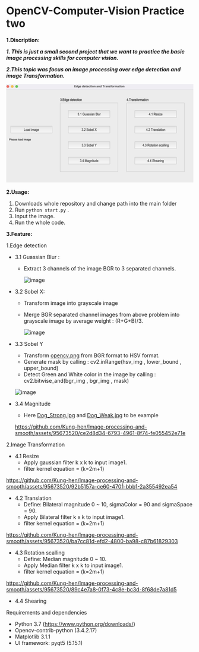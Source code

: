 # OpenCV-Computer-Vision Practice two



**1.Discription:**

***1. This is just a small second project that we want to practice the basic image processing skills for computer vision.***

***2.This topic was focus on image processing over edge detection and image Transformation.***

![image](Figures/GUI.png)

**2.Usage:**

1. Downloads whole repository and change path into the main folder
2. Run `python start.py` .
3. Input the image.
4. Run the whole code.

**3.Feature:**

1.Edge detection

* 3.1 Guassian Blur :
  
    * Extract 3 channels of the image BGR to 3 separated channels.
      
      ![image](Figures/1.1_result.png)
* 3.2 Sobel X:
  
    * Transform image into grayscale image
    * Merge BGR separated channel images from above problem into grayscale image by average weight : (R+G+B)/3.

      ![image](Figures/1.2_result.png)
* 3.3 Sobel Y
  
    * Transform [opencv.png](Figures/opencv.png) from BGR format to HSV format.
    * Generate mask by calling : cv2.inRange(hsv_img , lower_bound , upper_bound)
    * Detect Green and White color in the image by calling : cv2.bitwise_and(bgr_img , bgr_img , mask)

     ![image](Figures/1.3_result.png)
* 3.4 Magnitude
  
   * Here [Dog_Strong.jpg](Figures/Dog_Strong.jpg) and [Dog_Weak.jpg](Figures/Dog_Weak.jpg) to be example

   https://github.com/Kung-hen/Image-processing-and-smooth/assets/95673520/ce2d8d34-6793-4961-8f74-fe055452e71e


    
2.Image Transformation

* 4.1 Resize
   * Apply gaussian filter k x k to input image1.
   * filter kernel equation = (k=2m+1)

https://github.com/Kung-hen/Image-processing-and-smooth/assets/95673520/92b5157a-ce60-4701-bbb1-2a355492ea54

* 4.2 Translation
   * Define: Bilateral magnitude 0 ~ 10, sigmaColor = 90 and sigmaSpace = 90. 
   * Apply Bilateral filter k x k to input image1.
   * filter kernel equation = (k=2m+1)
     
https://github.com/Kung-hen/Image-processing-and-smooth/assets/95673520/ba7cc81d-efd2-4800-ba98-c87b61829303

* 4.3 Rotation scalling
   * Define: Median magnitude 0 ~ 10.
   * Apply Median filter k x k to input image1.
   * filter kernel equation = (k=2m+1)

https://github.com/Kung-hen/Image-processing-and-smooth/assets/95673520/89c4e7a8-0f73-4c8e-bc3d-8f68de7a81d5

* 4.4 Shearing








Requirements and dependencies
  * Python 3.7 (https://www.python.org/downloads/)
  * Opencv-contrib-python (3.4.2.17)
  * Matplotlib 3.1.1
  * UI framework: pyqt5 (5.15.1)

